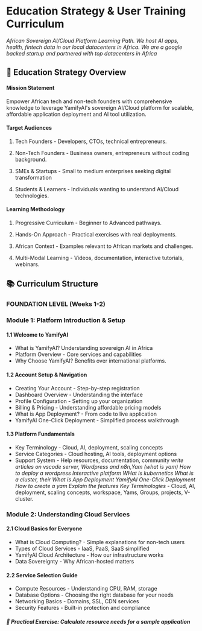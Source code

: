 # Education Strategy & User Training Curriculum

*African Sovereign AI/Cloud Platform Learning Path. We host AI apps, health, fintech data in our local datacenters in Africa. We are a google backed startup and partnered with top datacenters in Africa*


## 🎯 Education Strategy Overview

#### Mission Statement

Empower African tech and non-tech founders with comprehensive knowledge to leverage YamifyAI's sovereign AI/Cloud platform for scalable, affordable application deployment and AI tool utilization.

#### Target Audiences

1. Tech Founders - Developers, CTOs, technical entrepreneurs.
2. Non-Tech Founders - Business owners, entrepreneurs without coding background.
3. SMEs & Startups - Small to medium enterprises seeking digital transformation

4. Students & Learners - Individuals wanting to understand AI/Cloud technologies.

#### Learning Methodology

 1. Progressive Curriculum - Beginner to Advanced pathways.

 2. Hands-On Approach - Practical exercises with real deployments.

 3. African Context - Examples relevant to African markets and challenges.

 4. Multi-Modal Learning - Videos, documentation, interactive tutorials, webinars.


## 📚 Curriculum Structure

### FOUNDATION LEVEL (Weeks 1-2)

### Module 1: Platform Introduction & Setup

#### 1.1 Welcome to YamifyAI

- What is YamifyAI? Understanding sovereign AI in Africa
- Platform Overview - Core services and capabilities
- Why Choose YamifyAI? Benefits over international platforms.

#### 1.2 Account Setup & Navigation

- Creating Your Account - Step-by-step registration
- Dashboard Overview - Understanding the interface
- Profile Configuration - Setting up your organization
- Billing & Pricing - Understanding affordable pricing models
- What is App Deployment? - From code to live application
- YamifyAI One-Click Deployment - Simplified process walkthrough

#### 1.3 Platform Fundamentals

- Key Terminology - Cloud, AI, deployment, scaling concepts
- Service Categories - Cloud hosting, AI tools, deployment options
- Support System - Help resources, documentation, community *write articles on vscode server, Wordpress and n8n,Yam (what is yam)
How to deploy a wordpress
Interactive platform
WHat is kubernetics
What is a cluster, their 
What is App Deployment
YamifyAI One-Click Deployment
How to create a yam 
Explain the features
Key Terminologies* - Cloud, AI, deployment, scaling concepts, workspace, Yams, Groups, projects, V-cluster.


### Module 2: Understanding Cloud Services

#### 2.1 Cloud Basics for Everyone

- What is Cloud Computing? - Simple explanations for non-tech users
- Types of Cloud Services - IaaS, PaaS, SaaS simplified
- YamifyAI Cloud Architecture - How our infrastructure works
- Data Sovereignty - Why African-hosted matters

#### 2.2 Service Selection Guide

- Compute Resources - Understanding CPU, RAM, storage
- Database Options - Choosing the right database for your needs
- Networking Basics - Domains, SSL, CDN services
- Security Features - Built-in protection and compliance

##### 📝 Practical Exercise: Calculate resource needs for a sample application
